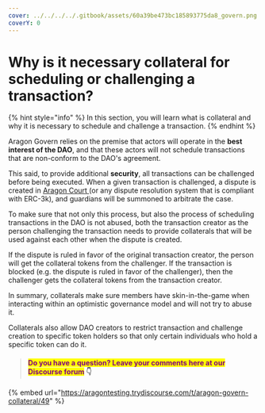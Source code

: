 ```yaml
---
cover: ../../../../.gitbook/assets/60a39be473bc185893775da8_govern.png
coverY: 0
---
```


# Why is it necessary collateral for scheduling or challenging a transaction?

{% hint style="info" %}
In this section, you will learn what is collateral and why it is necessary to schedule and challenge a transaction.
{% endhint %}

Aragon Govern relies on the premise that actors will operate in the **best interest of the DAO**, and that these actors will not schedule transactions that are non-conform to the DAO's agreement.

This said, to provide additional **security**, all transactions can be challenged before being executed. When a given transaction is challenged, a dispute is created in [Aragon Court ](../../aragon-court/)(or any dispute resolution system that is compliant with ERC-3k), and guardians will be summoned to arbitrate the case.

To make sure that not only this process, but also the process of scheduling transactions in the DAO is not abused, both the transaction creator as the person challenging the transaction needs to provide collaterals that will be used against each other when the dispute is created.&#x20;

If the dispute is ruled in favor of the original transaction creator, the person will get the collateral tokens from the challenger. If the transaction is blocked (e.g. the dispute is ruled in favor of the challenger), then the challenger gets the collateral tokens from the transaction creator.

In summary, collaterals make sure members have skin-in-the-game when interacting within an optimistic governance model and will not try to abuse it.

Collaterals also allow DAO creators to restrict transaction and challenge creation to specific token holders so that only certain individuals who hold a specific token can do it.&#x20;



> #### <mark style="color:purple;">Do you have a question? Leave your comments here at our Discourse forum</mark> 👇

{% embed url="https://aragontesting.trydiscourse.com/t/aragon-govern-collateral/49" %}
